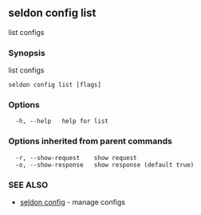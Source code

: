 ## seldon config list

list configs

### Synopsis

list configs

```
seldon config list [flags]
```

### Options

```
  -h, --help   help for list
```

### Options inherited from parent commands

```
  -r, --show-request    show request
  -o, --show-response   show response (default true)
```

### SEE ALSO

* [seldon config](seldon_config.md)	 - manage configs

